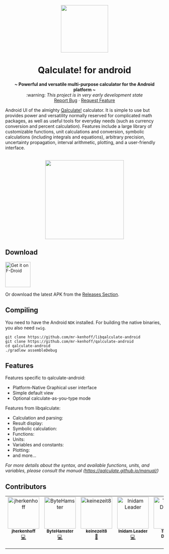 
<p align="center"><a href="https://github.com/jherkenhoff/qalculate-android"><img src="graphics/logo_shadow.svg" width="150"></a></p> 
<h1 align="center">
  Qalculate! for android
</h1>
<!-- description -->
<p align="center">
  <strong>~ Powerful and versatile multi-purpose calculator for the Android platform ~</strong>
  <br/>
  :warning: <i>This project is in very early development state</i>
    <br />
    <a href="https://github.com/mr-kenhoff/qalculate-android/issues/new">Report Bug</a>
    ·
    <a href="https://github.com/mr-kenhoff/qalculate-android/issues/new">Request Feature</a>
</p>
Android UI of the almighty <a href="https://qalculate.github.io">Qalculate!</a> calculator. It is simple to use but provides power and versatility normally reserved for complicated math packages, as well as useful tools for everyday needs (such as currency conversion and percent calculation). Features include a large library of customizable functions, unit calculations and conversion, symbolic calculations (including integrals and equations), arbitrary precision, uncertainty propagation, interval arithmetic, plotting, and a user-friendly interface.

<br/>
<br/>
<p align="center">
  <a href="readme/screenshot.png">
    <img src="readme/screenshot.png" width="250">
  </a>
</p>

## Download
[<img src="https://fdroid.gitlab.io/artwork/badge/get-it-on.png"
     alt="Get it on F-Droid"
     height="80">](https://f-droid.org/packages/com.jherkenhoff.qalculate/)

Or download the latest APK from the [Releases Section](https://github.com/jherkenhoff/qalculate-android/releases/latest).

## Compiling
You need to have the Android `NDK` installed. For building the native binaries, you also need `swig`.

```
git clone https://github.com/mr-kenhoff/libqalculate-android
git clone https://github.com/mr-kenhoff/qalculate-android
cd qalculate-android
./gradlew assembleDebug
```

## Features
Features specific to qalculate-android:

* Platform-Native Graphical user interface
* Simple default view
* Optional calculate-as-you-type mode

Features from libqalculate:

* Calculation and parsing:
* Result display:
* Symbolic calculation:
* Functions:
* Units:
* Variables and constants:
* Plotting:
* and more...

_For more details about the syntax, and available functions, units, and variables, please consult the manual (https://qalculate.github.io/manual/)_

## Contributors

<!-- ALL-CONTRIBUTORS-LIST:START - Do not remove or modify this section -->
<!-- prettier-ignore-start -->
<!-- markdownlint-disable -->
<table>
  <tbody>
    <tr>
      <td align="center" valign="top" width="14.28%"><a href="https://github.com/jherkenhoff"><img src="https://avatars.githubusercontent.com/u/22686781?v=4?s=100" width="100px;" alt="jherkenhoff"/><br /><sub><b>jherkenhoff</b></sub></a><br /><a href="#code-jherkenhoff" title="Code">💻</a></td>
      <td align="center" valign="top" width="14.28%"><a href="https://www.bytehamster.com"><img src="https://avatars.githubusercontent.com/u/5811634?v=4?s=100" width="100px;" alt="ByteHamster"/><br /><sub><b>ByteHamster</b></sub></a><br /><a href="#code-ByteHamster" title="Code">💻</a></td>
      <td align="center" valign="top" width="14.28%"><a href="https://github.com/keinezeit8"><img src="https://avatars.githubusercontent.com/u/59264615?v=4?s=100" width="100px;" alt="keinezeit8"/><br /><sub><b>keinezeit8</b></sub></a><br /><a href="#doc-keinezeit8" title="Documentation">📖</a></td>
      <td align="center" valign="top" width="14.28%"><a href="https://play.google.com/store/apps/details?id=com.inidamleader.ovtracker"><img src="https://avatars.githubusercontent.com/u/24585476?v=4?s=100" width="100px;" alt="Inidam Leader"/><br /><sub><b>Inidam Leader</b></sub></a><br /><a href="#code-inidamleader" title="Code">💻</a></td>
      <td align="center" valign="top" width="14.28%"><a href="http://hoverth.github.io"><img src="https://avatars.githubusercontent.com/u/31601374?v=4?s=100" width="100px;" alt="Thomas Dickson"/><br /><sub><b>Thomas Dickson</b></sub></a><br /><a href="#code-Hoverth" title="Code">💻</a></td>
    </tr>
  </tbody>
</table>

<!-- markdownlint-restore -->
<!-- prettier-ignore-end -->

<!-- ALL-CONTRIBUTORS-LIST:END -->
